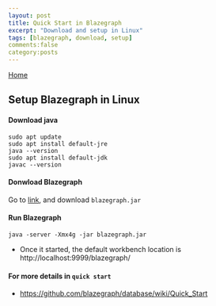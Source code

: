 ```yaml
---
layout: post
title: Quick Start in Blazegraph
excerpt: "Download and setup in Linux"
tags: [blazegraph, download, setup]
comments:false
category:posts
---
```

[Home](index.md)


## Setup Blazegraph in Linux

#### Download java

```
sudo apt update
sudo apt install default-jre 
java --version 
sudo apt install default-jdk
javac --version 
```

#### Donwload Blazegraph
Go to [link](https://github.com/blazegraph/database/releases/tag/BLAZEGRAPH_2_1_6_RC), and download ```blazegraph.jar```
    
#### Run Blazegraph
```
java -server -Xmx4g -jar blazegraph.jar
```

* Once it started, the default workbench location is http://localhost:9999/blazegraph/

#### For more details in `quick start`
* https://github.com/blazegraph/database/wiki/Quick_Start
  

